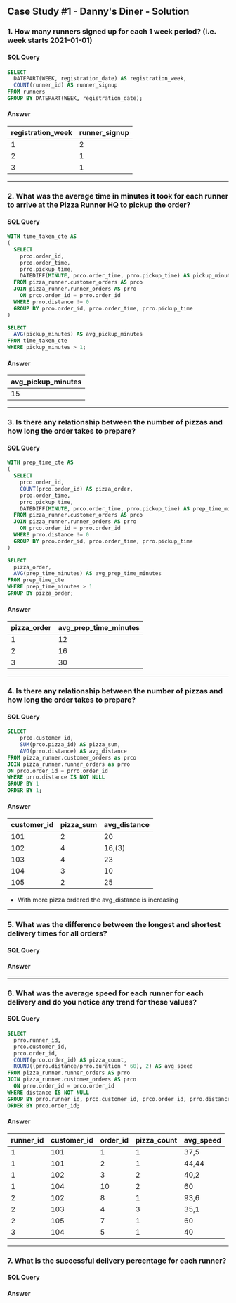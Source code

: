 ## Case Study #1 - Danny's Diner - Solution
### 1. How many runners signed up for each 1 week period? (i.e. week starts 2021-01-01)
#### SQL Query
````sql
SELECT 
  DATEPART(WEEK, registration_date) AS registration_week,
  COUNT(runner_id) AS runner_signup
FROM runners
GROUP BY DATEPART(WEEK, registration_date);
````
#### Answer
| registration_week | runner_signup |
| ----------- | ----------- |
| 1           | 2          |
| 2           | 1          |
| 3           | 1          |
<hr>

### 2. What was the average time in minutes it took for each runner to arrive at the Pizza Runner HQ to pickup the order?
#### SQL Query
````sql
WITH time_taken_cte AS
(
  SELECT 
    prco.order_id, 
    prco.order_time, 
    prro.pickup_time, 
    DATEDIFF(MINUTE, prco.order_time, prro.pickup_time) AS pickup_minutes
  FROM pizza_runner.customer_orders AS prco
  JOIN pizza_runner.runner_orders AS prro
    ON prco.order_id = prro.order_id
  WHERE prro.distance != 0
  GROUP BY prco.order_id, prco.order_time, prro.pickup_time
)

SELECT 
  AVG(pickup_minutes) AS avg_pickup_minutes
FROM time_taken_cte
WHERE pickup_minutes > 1;
````
#### Answer
| avg_pickup_minutes | 
| ----------- | 
| 15 | 

<hr>

### 3. Is there any relationship between the number of pizzas and how long the order takes to prepare?
#### SQL Query
````sql
WITH prep_time_cte AS
(
  SELECT 
    prco.order_id, 
    COUNT(prco.order_id) AS pizza_order, 
    prco.order_time, 
    prro.pickup_time, 
    DATEDIFF(MINUTE, prco.order_time, prro.pickup_time) AS prep_time_minutes
  FROM pizza_runner.customer_orders AS prco
  JOIN pizza_runner.runner_orders AS prro
    ON prco.order_id = prro.order_id
  WHERE prro.distance != 0
  GROUP BY prco.order_id, prco.order_time, prro.pickup_time
)

SELECT 
  pizza_order, 
  AVG(prep_time_minutes) AS avg_prep_time_minutes
FROM prep_time_cte
WHERE prep_time_minutes > 1
GROUP BY pizza_order;
````
#### Answer
| pizza_order | avg_prep_time_minutes |
| ----------- | ----------- |
| 1           | 12          |
| 2           | 16         |
| 3           | 30         |
<hr>

### 4. Is there any relationship between the number of pizzas and how long the order takes to prepare?
#### SQL Query
````sql
SELECT 
	prco.customer_id, 
	SUM(prco.pizza_id) AS pizza_sum,
	AVG(prro.distance) AS avg_distance
FROM pizza_runner.customer_orders as prco
JOIN pizza_runner.runner_orders as prro 
ON prco.order_id = prro.order_id
WHERE prro.distance IS NOT NULL
GROUP BY 1
ORDER BY 1;
````
#### Answer
| customer_id | pizza_sum |avg_distance |
| ----------- | ----------- | ----------- |
| 101           | 2          |20
| 102           | 4   | 16,(3)
| 103           | 4         | 23
| 104           | 3        | 10
| 105           | 2        | 25

- With more pizza ordered the avg_distance is increasing
<hr>

### 5. What was the difference between the longest and shortest delivery times for all orders?
#### SQL Query

#### Answer

<hr>

### 6. What was the average speed for each runner for each delivery and do you notice any trend for these values?
#### SQL Query
````sql
SELECT 
  prro.runner_id, 
  prco.customer_id, 
  prco.order_id, 
  COUNT(prco.order_id) AS pizza_count,
  ROUND((prro.distance/prro.duration * 60), 2) AS avg_speed
FROM pizza_runner.runner_orders AS prro
JOIN pizza_runner.customer_orders AS prco
  ON prro.order_id = prco.order_id
WHERE distance IS NOT NULL
GROUP BY prro.runner_id, prco.customer_id, prco.order_id, prro.distance, prro.duration
ORDER BY prco.order_id;

````
#### Answer
| runner_id | customer_id |order_id |pizza_count |avg_speed |
| ----------- | ----------- | ----------- |----------- |----------- |
| 1           | 101       |  1	  |	 1     |  37,5 |
| 1           | 101       |  2	  |	 1     |  44,44 |
| 1           | 102       | 3	  |	 2     |  40,2 |
| 1           | 104    	  | 10 |   2 |  60  |
| 2           | 102       | 8	  |	1      |  93,6|
| 2           | 103       |4 	  |	3      |  	35,1|
| 2           | 105       |7 	  |	1      |  	60  |
| 3           | 104       |5 	  |	1      |  	40  |
<hr>

### 7. What is the successful delivery percentage for each runner?
#### SQL Query

#### Answer

